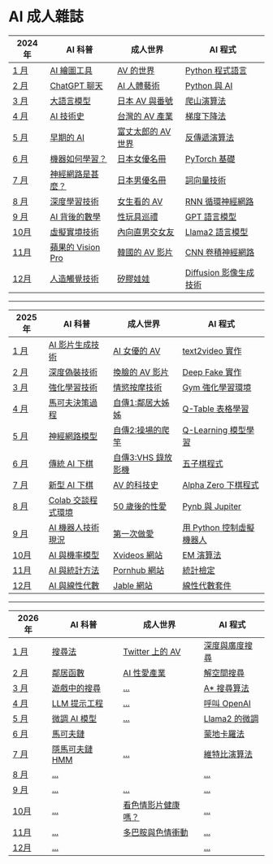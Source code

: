 # AI 成人雜誌

2024 年 | AI 科普 | 成人世界 | AI 程式
-------------------|---------|----------|--------
[1 月](2024/01/)   | [AI 繪圖工具](2024/01/app/) | [AV 的世界](2024/01/sex/) | [Python 程式語言](2024/01/ai/)
[2 月](2024/02/)   | [ChatGPT 聊天](2024/02/app/) | [AI 人體藝術](2024/02/sex/) | [Python 與 AI](2024/02/ai/)
[3 月](2024/03/)   | [大語言模型](2024/03/app/) | [日本 AV 與番號](2024/03/sex/) | [爬山演算法](2024/03/ai/)
[4 月](2024/04/)   | [AI 技術史](2024/04/app/) | [台灣的 AV 產業](2024/04/sex/) | [梯度下降法](2024/04/ai/)
[5 月](2024/05/)   | [早期的 AI](2024/05/app/) | [富丈太郎的 AV 世界](2024/05/sex/) | [反傳遞演算法](2024/05/ai/)
[6 月](2024/06/)   | [機器如何學習？](2024/06/app/) | [日本女優名冊](2024/06/sex/) | [PyTorch 基礎](2024/06/ai/)
[7 月](2024/07/)   | [神經網路是甚麼？](2024/07/app/) | [日本男優名冊](2024/07/sex/) | [詞向量技術](2024/07/ai/)
[8 月](2024/08/)   | [深度學習技術](2024/08/app/) | [女生看的 AV](2024/08/sex/) | [RNN 循環神經網路](2024/08/ai/)
[9 月](2024/09/)   | [AI 背後的數學](2024/09/app/) | [性玩具巡禮](2024/09/sex/) | [GPT 語言模型](2024/09/ai/)
[10月](2024/10/)   | [虛擬實境技術](2024/10/app/) | [內向直男交女友](2024/10/sex/) | [Llama2 語言模型](2024/10/ai/)
[11月](2024/11/)   | [蘋果的 Vision Pro](2024/11/app/) | [韓國的 AV 影片](2024/11/sex/) | [CNN 卷積神經網路](2024/11/ai/)
[12月](2024/12/)   | [人造觸覺技術](2024/12/app/) | [矽膠娃娃](2024/12/sex/) | [Diffusion 影像生成技術](2024/12/ai/)

----

2025 年 | AI 科普 | 成人世界 | AI 程式
-------------------|---------|----------|--------
[1 月](2024/01/)   | [AI 影片生成技術](2024/01/app/) | [AI 女優的 AV](2024/01/sex/) | [text2video 實作](2024/01/ai/)
[2 月](2024/02/)   | [深度偽裝技術](2024/02/app/) | [換臉的 AV 影片](2024/02/sex/) | [Deep Fake 實作](2024/02/ai/)
[3 月](2024/03/)   | [強化學習技術](2024/03/app/) | [情慾按摩技術](2024/03/sex/) | [Gym 強化學習環境](2024/03/ai/)
[4 月](2024/04/)   | [馬可夫決策過程](2024/04/app/) | [自傳1:鄰居大姊姊](2024/04/sex/) | [Q-Table 表格學習](2024/04/ai/)
[5 月](2024/05/)   | [神經網路模型](2024/05/app/) | [自傳2:操場的爬竿](2024/05/sex/) | [Q-Learning 模型學習](2024/05/ai/)
[6 月](2024/06/)   | [傳統 AI 下棋](2024/06/app/) | [自傳3:VHS 錄放影機](2024/06/sex/) | [五子棋程式](2024/06/ai/)
[7 月](2024/07/)   | [新型 AI 下棋](2024/07/app/) | [AV 的科技史](2024/07/sex/) | [Alpha Zero 下棋程式](2024/07/ai/)
[8 月](2024/08/)   | [Colab 交談程式環境](2024/08/app/) | [50 歲後的性愛](2024/08/sex/) | [Pynb 與 Jupiter](2024/08/ai/)
[9 月](2024/09/)   | [AI 機器人技術現況](2024/09/app/) | [第一次做愛](2024/09/sex/) | [用 Python 控制虛擬機器人](2024/09/ai/)
[10月](2024/10/)   | [AI 與機率模型](2024/10/app/) | [Xvideos 網站](2024/10/sex/) | [EM 演算法](2024/10/ai/)
[11月](2024/11/)   | [AI 與統計方法](2024/11/app/) | [Pornhub 網站](2024/11/sex/) | [統計檢定](2024/11/ai/)
[12月](2024/12/)   | [AI 與線性代數](2024/12/app/) | [Jable 網站](2024/12/sex/) | [線性代數套件](2024/12/ai/)

----

2026 年 | AI 科普 | 成人世界 | AI 程式
-------------------|---------|----------|--------
[1 月](2024/01/)   | [搜尋法](2024/01/app/) | [Twitter 上的 AV](2024/01/sex/) | [深度與廣度搜尋](2024/01/ai/)
[2 月](2024/02/)   | [鄰居函數](2024/02/app/) | [AI 性愛產業](2024/02/sex/) | [解空間搜尋](2024/02/ai/)
[3 月](2024/03/)   | [遊戲中的搜尋](2024/03/app/) | [...](2024/03/sex/) | [A* 搜尋算法](2024/03/ai/)
[4 月](2024/04/)   | [LLM 提示工程](2024/04/app/) | [...](2024/04/sex/) | [呼叫 OpenAI](2024/04/ai/)
[5 月](2024/05/)   | [微調 AI 模型](2024/05/app/) | [...](2024/05/sex/) | [Llama2 的微調](2024/05/ai/)
[6 月](2024/06/)   | [馬可夫鏈](2024/06/app/) | [](2024/06/sex/) | [蒙地卡羅法](2024/06/ai/)
[7 月](2024/07/)   | [隱馬可夫鏈 HMM](2024/07/app/) | [...](2024/07/sex/) | [維特比演算法](2024/07/ai/)
[8 月](2024/08/)   | [...](2024/08/app/) | [](2024/08/sex/) | [...](2024/08/ai/)
[9 月](2024/09/)   | [...](2024/09/app/) | [...](2024/09/sex/) | [...](2024/09/ai/)
[10月](2024/10/)   | [...](2024/10/app/) | [看色情影片健康嗎？](2024/10/sex/) | [...](2024/10/ai/)
[11月](2024/11/)   | [...](2024/11/app/) | [多巴胺與色情衝動](2024/11/sex/) | [...](2024/11/ai/)
[12月](2024/12/)   | [...](2024/12/app/) | [](2024/12/sex/) | [...](2024/12/ai/)

